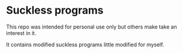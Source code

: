# Suckless programs

This repo was intended for personal use only but others make take an interest in it.

It contains modified suckless programs little modified for myself.
